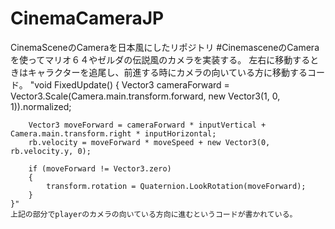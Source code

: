 # CinemaCameraJP
CinemaSceneのCameraを日本風にしたリポジトリ
#CinemasceneのCameraを使ってマリオ６４やゼルダの伝説風のカメラを実装する。
左右に移動するときはキャラクターを追尾し、前進する時にカメラの向いている方に移動するコード。
    "void FixedUpdate()
    {
        Vector3 cameraForward = Vector3.Scale(Camera.main.transform.forward, new Vector3(1, 0, 1)).normalized;

        Vector3 moveForward = cameraForward * inputVertical + Camera.main.transform.right * inputHorizontal;
        rb.velocity = moveForward * moveSpeed + new Vector3(0, rb.velocity.y, 0);

        if (moveForward != Vector3.zero)
        {
            transform.rotation = Quaternion.LookRotation(moveForward);
        }
    }"
    上記の部分でplayerのカメラの向いている方向に進むというコードが書かれている。
    
